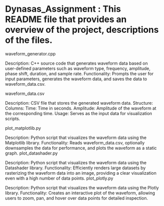 # Dynasas_Assignment :  This README file that provides an overview of the project, descriptions of the files.

waveform_generator.cpp

Description: C++ source code that generates waveform data based on user-defined parameters such as waveform type, frequency, amplitude, phase shift, duration, and sample rate.
Functionality: Prompts the user for input parameters, generates the waveform data, and saves the data to waveform_data.csv.


waveform_data.csv

Description: CSV file that stores the generated waveform data.
Structure:
Columns:
Time: Time in seconds.
Amplitude: Amplitude of the waveform at the corresponding time.
Usage: Serves as the input data for visualization scripts.


plot_matplotlib.py

Description: Python script that visualizes the waveform data using the Matplotlib library.
Functionality: Reads waveform_data.csv, optionally downsamples the data for performance, and plots the waveform as a static graph.
plot_datashader.py

Description: Python script that visualizes the waveform data using the Datashader library.
Functionality: Efficiently renders large datasets by rasterizing the waveform data into an image, providing a clear visualization even with a high number of data points.
plot_plotly.py

Description: Python script that visualizes the waveform data using the Plotly library.
Functionality: Creates an interactive plot of the waveform, allowing users to zoom, pan, and hover over data points for detailed inspection.
